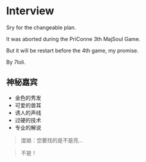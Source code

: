 # Interview
Sry for the changeable plan.

It was aborted during the PriConne 3th MajSoul Game.

But it will be restart before the 4th game, my promise.

By 7loli.

## 神秘嘉宾
* 金色的秀发
* 可爱的兽耳
* 诱人的声线
* 过硬的技术
* 专业的解说

>度娘：您要找的是不是亮...

>不是！
